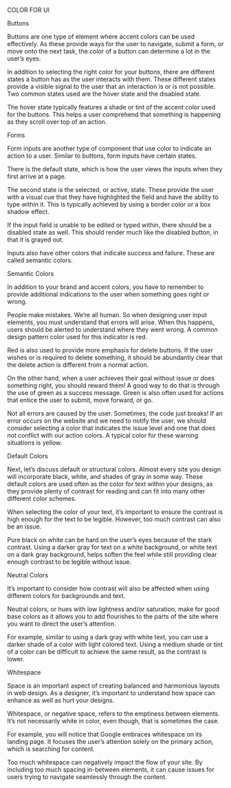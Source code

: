 COLOR FOR UI

Buttons

Buttons are one type of element where accent colors can be used effectively. As these provide ways for the user to navigate, submit a form, or move onto the next task, the color of a button can determine a lot in the user’s eyes.

In addition to selecting the right color for your buttons, there are different states a button has as the user interacts with them. These different states provide a visible signal to the user that an interaction is or is not possible. Two common states used are the hover state and the disabled state.

The hover state typically features a shade or tint of the accent color used for the buttons. This helps a user comprehend that something is happening as they scroll over top of an action.

Forms

Form inputs are another type of component that use color to indicate an action to a user. Similar to buttons, form inputs have certain states.

There is the default state, which is how the user views the inputs when they first arrive at a page.

The second state is the selected, or active, state. These provide the user with a visual cue that they have highlighted the field and have the ability to type within it. This is typically achieved by using a border color or a box shadow effect.

If the input field is unable to be edited or typed within, there should be a disabled state as well. This should render much like the disabled button, in that it is grayed out.

Inputs also have other colors that indicate success and failure. These are called semantic colors.

Semantic Colors

In addition to your brand and accent colors, you have to remember to provide additional indications to the user when something goes right or wrong.

People make mistakes. We’re all human. So when designing user input elements, you must understand that errors will arise. When this happens, users should be alerted to understand where they went wrong. A common design pattern color used for this indicator is red.

Red is also used to provide more emphasis for delete buttons. If the user wishes or is required to delete something, it should be abundantly clear that the delete action is different from a normal action.

On the other hand, when a user achieves their goal without issue or does something right, you should reward them! A good way to do that is through the use of green as a success message. Green is also often used for actions that entice the user to submit, move forward, or go.

Not all errors are caused by the user. Sometimes, the code just breaks! If an error occurs on the website and we need to notify the user, we should consider selecting a color that indicates the issue level and one that does not conflict with our action colors. A typical color for these warning situations is yellow.

Default Colors

Next, let’s discuss default or structural colors. Almost every site you design will incorporate black, white, and shades of gray in some way. These default colors are used often as the color for text within your designs, as they provide plenty of contrast for reading and can fit into many other different color schemes.

When selecting the color of your text, it’s important to ensure the contrast is high enough for the text to be legible. However, too much contrast can also be an issue.

Pure black on white can be hard on the user’s eyes because of the stark contrast. Using a darker gray for text on a white background, or white text on a dark gray background, helps soften the feel while still providing clear enough contrast to be legible without issue.

Neutral Colors

It’s important to consider how contrast will also be affected when using different colors for backgrounds and text.

Neutral colors, or hues with low lightness and/or saturation, make for good base colors as it allows you to add flourishes to the parts of the site where you want to direct the user’s attention.

For example, similar to using a dark gray with white text, you can use a darker shade of a color with light colored text. Using a medium shade or tint of a color can be difficult to achieve the same result, as the contrast is lower.

Whitespace

Space is an important aspect of creating balanced and harmonious layouts in web design. As a designer, it’s important to understand how space can enhance as well as hurt your designs.

Whitespace, or negative space, refers to the emptiness between elements. It’s not necessarily white in color, even though, that is sometimes the case.

For example, you will notice that Google embraces whitespace on its landing page. It focuses the user’s attention solely on the primary action, which is searching for content.

Too much whitespace can negatively impact the flow of your site. By including too much spacing in-between elements, it can cause issues for users trying to navigate seamlessly through the content.